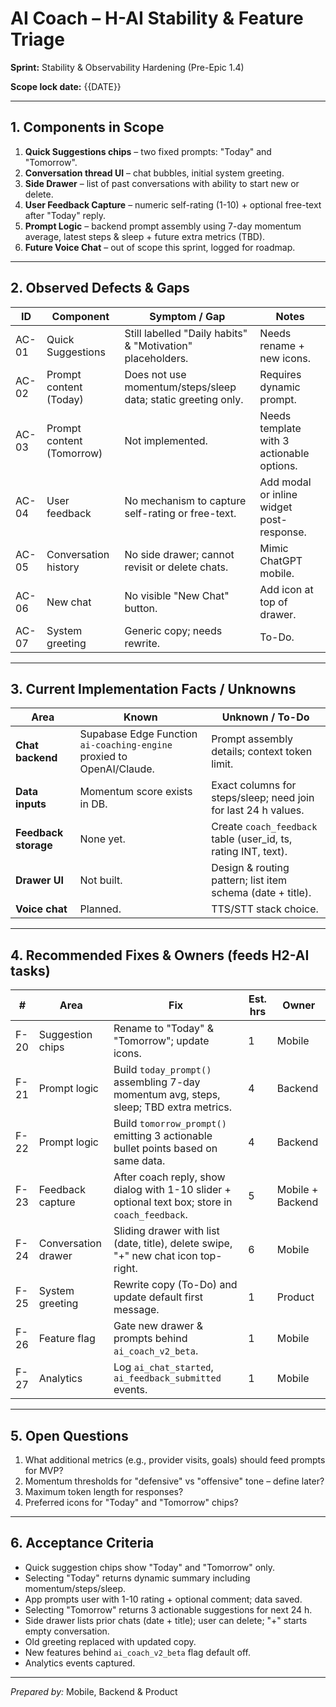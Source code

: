 # AI Coach – H-AI Stability & Feature Triage

**Sprint:** Stability & Observability Hardening (Pre-Epic 1.4)

**Scope lock date:** {{DATE}}

---

## 1. Components in Scope

1. **Quick Suggestions chips** – two fixed prompts: "Today" and "Tomorrow".
2. **Conversation thread UI** – chat bubbles, initial system greeting.
3. **Side Drawer** – list of past conversations with ability to start new or
   delete.
4. **User Feedback Capture** – numeric self-rating (1-10) + optional free-text
   after "Today" reply.
5. **Prompt Logic** – backend prompt assembly using 7-day momentum average,
   latest steps & sleep + future extra metrics (TBD).
6. **Future Voice Chat** – out of scope this sprint, logged for roadmap.

---

## 2. Observed Defects & Gaps

| ID    | Component                 | Symptom / Gap                                                 | Notes                                     |
| ----- | ------------------------- | ------------------------------------------------------------- | ----------------------------------------- |
| AC-01 | Quick Suggestions         | Still labelled "Daily habits" & "Motivation" placeholders.    | Needs rename + new icons.                 |
| AC-02 | Prompt content (Today)    | Does not use momentum/steps/sleep data; static greeting only. | Requires dynamic prompt.                  |
| AC-03 | Prompt content (Tomorrow) | Not implemented.                                              | Needs template with 3 actionable options. |
| AC-04 | User feedback             | No mechanism to capture self-rating or free-text.             | Add modal or inline widget post-response. |
| AC-05 | Conversation history      | No side drawer; cannot revisit or delete chats.               | Mimic ChatGPT mobile.                     |
| AC-06 | New chat                  | No visible "New Chat" button.                                 | Add icon at top of drawer.                |
| AC-07 | System greeting           | Generic copy; needs rewrite.                                  | To-Do.                                    |

---

## 3. Current Implementation Facts / Unknowns

| Area                 | Known                                                                 | Unknown / To-Do                                                |
| -------------------- | --------------------------------------------------------------------- | -------------------------------------------------------------- |
| **Chat backend**     | Supabase Edge Function `ai-coaching-engine` proxied to OpenAI/Claude. | Prompt assembly details; context token limit.                  |
| **Data inputs**      | Momentum score exists in DB.                                          | Exact columns for steps/sleep; need join for last 24 h values. |
| **Feedback storage** | None yet.                                                             | Create `coach_feedback` table (user_id, ts, rating INT, text). |
| **Drawer UI**        | Not built.                                                            | Design & routing pattern; list item schema (date + title).     |
| **Voice chat**       | Planned.                                                              | TTS/STT stack choice.                                          |

---

## 4. Recommended Fixes & Owners (feeds H2-AI tasks)

| #    | Area                | Fix                                                                                             | Est. hrs | Owner            |
| ---- | ------------------- | ----------------------------------------------------------------------------------------------- | -------- | ---------------- |
| F-20 | Suggestion chips    | Rename to "Today" & "Tomorrow"; update icons.                                                   | 1        | Mobile           |
| F-21 | Prompt logic        | Build `today_prompt()` assembling 7-day momentum avg, steps, sleep; TBD extra metrics.          | 4        | Backend          |
| F-22 | Prompt logic        | Build `tomorrow_prompt()` emitting 3 actionable bullet points based on same data.               | 4        | Backend          |
| F-23 | Feedback capture    | After coach reply, show dialog with 1-10 slider + optional text box; store in `coach_feedback`. | 5        | Mobile + Backend |
| F-24 | Conversation drawer | Sliding drawer with list (date, title), delete swipe, "+" new chat icon top-right.              | 6        | Mobile           |
| F-25 | System greeting     | Rewrite copy (To-Do) and update default first message.                                          | 1        | Product          |
| F-26 | Feature flag        | Gate new drawer & prompts behind `ai_coach_v2_beta`.                                            | 1        | Mobile           |
| F-27 | Analytics           | Log `ai_chat_started`, `ai_feedback_submitted` events.                                          | 1        | Mobile           |

---

## 5. Open Questions

1. What additional metrics (e.g., provider visits, goals) should feed prompts
   for MVP?
2. Momentum thresholds for "defensive" vs "offensive" tone – define later?
3. Maximum token length for responses?
4. Preferred icons for "Today" and "Tomorrow" chips?

---

## 6. Acceptance Criteria

- Quick suggestion chips show "Today" and "Tomorrow" only.
- Selecting "Today" returns dynamic summary including momentum/steps/sleep.
- App prompts user with 1-10 rating + optional comment; data saved.
- Selecting "Tomorrow" returns 3 actionable suggestions for next 24 h.
- Side drawer lists prior chats (date + title); user can delete; "+" starts
  empty conversation.
- Old greeting replaced with updated copy.
- New features behind `ai_coach_v2_beta` flag default off.
- Analytics events captured.

---

_Prepared by:_ Mobile, Backend & Product
